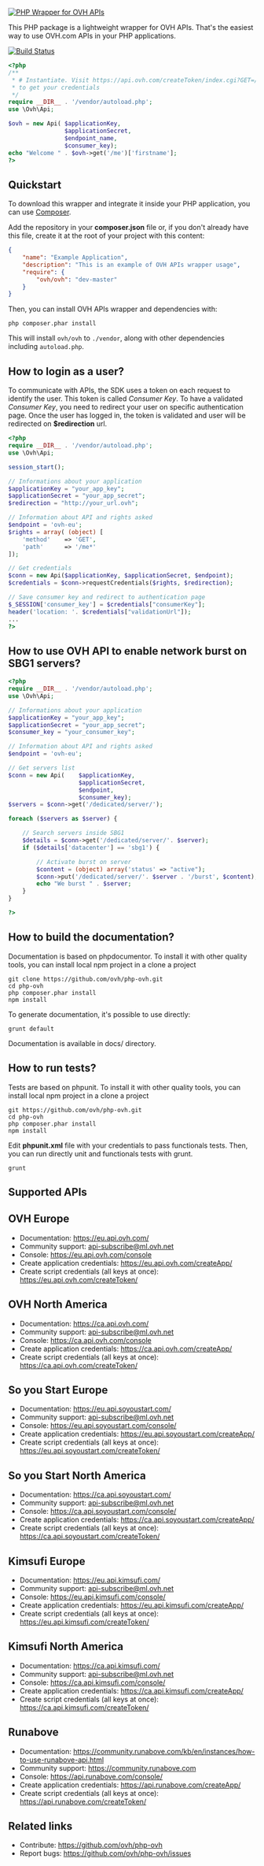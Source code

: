 [![PHP Wrapper for OVH APIs](https://github.com/ovh/php-ovh/blob/master/img/logo.png)](https://packagist.org/packages/ovh/ovh)

This PHP package is a lightweight wrapper for OVH APIs. That's the easiest way to use OVH.com APIs in your PHP applications.

[![Build Status](https://travis-ci.org/ovh/php-ovh.svg)](https://travis-ci.org/ovh/php-ovh)

```php
<?php
/**
 * # Instantiate. Visit https://api.ovh.com/createToken/index.cgi?GET=/me
 * to get your credentials
 */
require __DIR__ . '/vendor/autoload.php';
use \Ovh\Api;

$ovh = new Api( $applicationKey,
                $applicationSecret,
                $endpoint_name,
                $consumer_key);
echo "Welcome " . $ovh->get('/me')['firstname'];
?>
```

Quickstart
----------

To download this wrapper and integrate it inside your PHP application, you can use [Composer](https://getcomposer.org).

Add the repository in your **composer.json** file or, if you don't already have 
this file, create it at the root of your project with this content:

```json
{
    "name": "Example Application",
    "description": "This is an example of OVH APIs wrapper usage",
    "require": {
        "ovh/ovh": "dev-master"
    }
}

```

Then, you can install OVH APIs wrapper and dependencies with:

    php composer.phar install

This will install ``ovh/ovh`` to ``./vendor``, along with other dependencies
including ``autoload.php``.

How to login as a user?
-----------------------

To communicate with APIs, the SDK uses a token on each request to identify the
user. This token is called *Consumer Key*. To have a validated *Consumer Key*,
you need to redirect your user on specific authentication page. Once the user has 
logged in, the token is validated and user will be redirected on __$redirection__ url.

```php
<?php
require __DIR__ . '/vendor/autoload.php';
use \Ovh\Api;

session_start();

// Informations about your application
$applicationKey = "your_app_key";
$applicationSecret = "your_app_secret";
$redirection = "http://your_url.ovh";

// Information about API and rights asked
$endpoint = 'ovh-eu';
$rights = array( (object) [
    'method'    => 'GET',
    'path'      => '/me*'
]);

// Get credentials
$conn = new Api($applicationKey, $applicationSecret, $endpoint);
$credentials = $conn->requestCredentials($rights, $redirection);

// Save consumer key and redirect to authentication page
$_SESSION['consumer_key'] = $credentials["consumerKey"];
header('location: '. $credentials["validationUrl"]);
...
?>
```

How to use OVH API to enable network burst on SBG1 servers?
-----------------------------------------------------------

```php
<?php
require __DIR__ . '/vendor/autoload.php';
use \Ovh\Api;

// Informations about your application
$applicationKey = "your_app_key";
$applicationSecret = "your_app_secret";
$consumer_key = "your_consumer_key";

// Information about API and rights asked
$endpoint = 'ovh-eu';

// Get servers list
$conn = new Api(    $applicationKey,
                    $applicationSecret,
                    $endpoint,
                    $consumer_key);
$servers = $conn->get('/dedicated/server/');

foreach ($servers as $server) {

    // Search servers inside SBG1
    $details = $conn->get('/dedicated/server/'. $server);
    if ($details['datacenter'] == 'sbg1') {

        // Activate burst on server
        $content = (object) array('status' => "active");
        $conn->put('/dedicated/server/'. $server . '/burst', $content);
        echo "We burst " . $server;
    }
}

?>
```

How to build the documentation?
-------------------------------

Documentation is based on phpdocumentor. To install it with other quality tools,
you can install local npm project in a clone a project

    git clone https://github.com/ovh/php-ovh.git
    cd php-ovh
    php composer.phar install
    npm install

To generate documentation, it's possible to use directly:

    grunt default

Documentation is available in docs/ directory.

How to run tests?
-----------------

Tests are based on phpunit. To install it with other quality tools, you can install
local npm project in a clone a project

    git https://github.com/ovh/php-ovh.git
    cd php-ovh
    php composer.phar install
    npm install

Edit **phpunit.xml** file with your credentials to pass functionals tests. Then,
you can run directly unit and functionals tests with grunt.

    grunt

Supported APIs
--------------

## OVH Europe

 * Documentation: https://eu.api.ovh.com/
 * Community support: api-subscribe@ml.ovh.net
 * Console: https://eu.api.ovh.com/console
 * Create application credentials: https://eu.api.ovh.com/createApp/
 * Create script credentials (all keys at once): https://eu.api.ovh.com/createToken/

## OVH North America

 * Documentation: https://ca.api.ovh.com/
 * Community support: api-subscribe@ml.ovh.net
 * Console: https://ca.api.ovh.com/console
 * Create application credentials: https://ca.api.ovh.com/createApp/
 * Create script credentials (all keys at once): https://ca.api.ovh.com/createToken/

## So you Start Europe

 * Documentation: https://eu.api.soyoustart.com/
 * Community support: api-subscribe@ml.ovh.net
 * Console: https://eu.api.soyoustart.com/console/
 * Create application credentials: https://eu.api.soyoustart.com/createApp/
 * Create script credentials (all keys at once): https://eu.api.soyoustart.com/createToken/

## So you Start North America

 * Documentation: https://ca.api.soyoustart.com/
 * Community support: api-subscribe@ml.ovh.net
 * Console: https://ca.api.soyoustart.com/console/
 * Create application credentials: https://ca.api.soyoustart.com/createApp/
 * Create script credentials (all keys at once): https://ca.api.soyoustart.com/createToken/

## Kimsufi Europe

 * Documentation: https://eu.api.kimsufi.com/
 * Community support: api-subscribe@ml.ovh.net
 * Console: https://eu.api.kimsufi.com/console/
 * Create application credentials: https://eu.api.kimsufi.com/createApp/
 * Create script credentials (all keys at once): https://eu.api.kimsufi.com/createToken/

## Kimsufi North America

 * Documentation: https://ca.api.kimsufi.com/
 * Community support: api-subscribe@ml.ovh.net
 * Console: https://ca.api.kimsufi.com/console/
 * Create application credentials: https://ca.api.kimsufi.com/createApp/
 * Create script credentials (all keys at once): https://ca.api.kimsufi.com/createToken/

## Runabove

 * Documentation: https://community.runabove.com/kb/en/instances/how-to-use-runabove-api.html
 * Community support: https://community.runabove.com
 * Console: https://api.runabove.com/console/
 * Create application credentials: https://api.runabove.com/createApp/
 * Create script credentials (all keys at once): https://api.runabove.com/createToken/

## Related links

 * Contribute: https://github.com/ovh/php-ovh
 * Report bugs: https://github.com/ovh/php-ovh/issues

